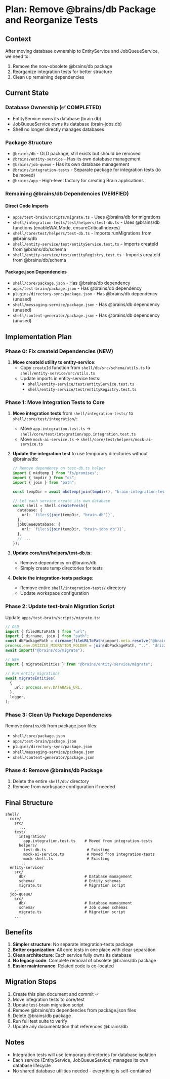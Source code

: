# Plan: Remove @brains/db Package and Reorganize Tests

## Context

After moving database ownership to EntityService and JobQueueService, we need to:

1. Remove the now-obsolete @brains/db package
2. Reorganize integration tests for better structure
3. Clean up remaining dependencies

## Current State

### Database Ownership (✅ COMPLETED)

- EntityService owns its database (brain.db)
- JobQueueService owns its database (brain-jobs.db)
- Shell no longer directly manages databases

### Package Structure

- `@brains/db` - OLD package, still exists but should be removed
- `@brains/entity-service` - Has its own database management
- `@brains/job-queue` - Has its own database management
- `@brains/integration-tests` - Separate package for integration tests (to be moved)
- `@brains/app` - High-level factory for creating Brain applications

### Remaining @brains/db Dependencies (VERIFIED)

#### Direct Code Imports

- `apps/test-brain/scripts/migrate.ts` - Uses @brains/db for migrations
- `shell/integration-tests/test/helpers/test-db.ts` - Uses @brains/db functions (enableWALMode, ensureCriticalIndexes)
- `shell/core/test/helpers/test-db.ts` - Imports runMigrations from @brains/db
- `shell/entity-service/test/entityService.test.ts` - Imports createId from @brains/db/schema
- `shell/entity-service/test/entityRegistry.test.ts` - Imports createId from @brains/db/schema

#### Package.json Dependencies

- `shell/core/package.json` - Has @brains/db dependency
- `apps/test-brain/package.json` - Has @brains/db dependency
- `plugins/directory-sync/package.json` - Has @brains/db dependency (unused)
- `shell/messaging-service/package.json` - Has @brains/db dependency (unused)
- `shell/content-generator/package.json` - Has @brains/db dependency (unused)

## Implementation Plan

### Phase 0: Fix createId Dependencies (NEW)

1. **Move createId utility to entity-service**:
   - Copy `createId` function from `shell/db/src/schema/utils.ts` to `shell/entity-service/src/utils.ts`
   - Update imports in entity-service tests:
     - `shell/entity-service/test/entityService.test.ts`
     - `shell/entity-service/test/entityRegistry.test.ts`

### Phase 1: Move Integration Tests to Core

1. **Move integration tests** from `shell/integration-tests/` to `shell/core/test/integration/`:
   - Move `app.integration.test.ts` → `shell/core/test/integration/app.integration.test.ts`
   - Move `mock-ai-service.ts` → `shell/core/test/helpers/mock-ai-service.ts`

2. **Update the integration test** to use temporary directories without @brains/db:

   ```typescript
   // Remove dependency on test-db.ts helper
   import { mkdtemp } from "fs/promises";
   import { tmpdir } from "os";
   import { join } from "path";

   const tempDir = await mkdtemp(join(tmpdir(), "brain-integration-test-"));

   // Let each service create its own database
   const shell = Shell.createFresh({
     database: {
       url: `file:${join(tempDir, "brain.db")}`,
     },
     jobQueueDatabase: {
       url: `file:${join(tempDir, "brain-jobs.db")}`,
     },
     // ...
   });
   ```

3. **Update core/test/helpers/test-db.ts**:
   - Remove dependency on @brains/db
   - Simply create temp directories for tests

4. **Delete the integration-tests package**:
   - Remove entire `shell/integration-tests/` directory
   - Update workspace configuration

### Phase 2: Update test-brain Migration Script

Update `apps/test-brain/scripts/migrate.ts`:

```typescript
// OLD
import { fileURLToPath } from "url";
import { dirname, join } from "path";
const dbPackagePath = dirname(fileURLToPath(import.meta.resolve("@brains/db")));
process.env.DRIZZLE_MIGRATION_FOLDER = join(dbPackagePath, "..", "drizzle");
await import("@brains/db/migrate");

// NEW
import { migrateEntities } from "@brains/entity-service/migrate";

// Run entity migrations
await migrateEntities(
  {
    url: process.env.DATABASE_URL,
  },
  logger,
);
```

### Phase 3: Clean Up Package Dependencies

Remove `@brains/db` from package.json files:

- `shell/core/package.json`
- `apps/test-brain/package.json`
- `plugins/directory-sync/package.json`
- `shell/messaging-service/package.json`
- `shell/content-generator/package.json`

### Phase 4: Remove @brains/db Package

1. Delete the entire `shell/db/` directory
2. Remove from workspace configuration if needed

## Final Structure

```
shell/
  core/
    src/
      ...
    test/
      integration/
        app.integration.test.ts    # Moved from integration-tests
      helpers/
        test-db.ts                  # Existing
        mock-ai-service.ts          # Moved from integration-tests
        mock-shell.ts               # Existing
      ...
  entity-service/
    src/
      db/                          # Database management
      schema/                      # Entity schemas
      migrate.ts                   # Migration script
    ...
  job-queue/
    src/
      db/                          # Database management
      schema/                      # Job queue schemas
      migrate.ts                   # Migration script
    ...
```

## Benefits

1. **Simpler structure**: No separate integration-tests package
2. **Better organization**: All core tests in one place with clear separation
3. **Clean architecture**: Each service fully owns its database
4. **No legacy code**: Complete removal of obsolete @brains/db package
5. **Easier maintenance**: Related code is co-located

## Migration Steps

1. Create this plan document and commit ✓
2. Move integration tests to core/test
3. Update test-brain migration script
4. Remove @brains/db dependencies from package.json files
5. Delete @brains/db package
6. Run full test suite to verify
7. Update any documentation that references @brains/db

## Notes

- Integration tests will use temporary directories for database isolation
- Each service (EntityService, JobQueueService) manages its own database lifecycle
- No shared database utilities needed - everything is self-contained
